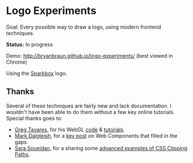 # Logo Experiments
Goal: Every possible way to draw a logo, using modern frontend techniques.

**Status:** In progress

Demo: http://bryanbraun.github.io/logo-experiments/
(best viewed in Chrome)

Using the [Sparkbox](http://seesparkbox.com/) logo.

## Thanks

Several of these techniques are fairly new and lack documentation. I wouldn't have been able to do them without a few key online tutorials. Special thanks goes to:

* [Greg Tavares](https://github.com/greggman), for his WebGL [code](https://github.com/greggman/webgl-fundamentals/blob/master/webgl/webgl-2d-image.html) & [tutorials](http://webglfundamentals.org/webgl/lessons/webgl-image-processing.html).
* [Mark Dalgleish](https://twitter.com/markdalgleish), for a [key post](http://markdalgleish.com/2013/11/web-components-why-youre-already-an-expert/) on Web Components that filled in the gaps.
* [Sara Soueidan](https://twitter.com/SaraSoueidan), for a sharing some [advanced examples of CSS Clipping Paths](http://sarasoueidan.com/blog/css-svg-clipping/).
